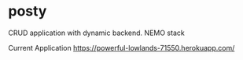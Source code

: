 # posty
CRUD application with dynamic backend.
NEMO stack

Current Application
 https://powerful-lowlands-71550.herokuapp.com/
